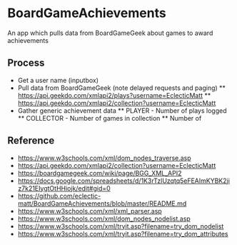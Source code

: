 # BoardGameAchievements
An app which pulls data from BoardGameGeek about games to award achievements


## Process

* Get a user name (inputbox)
* Pull data from BoardGameGeek (note delayed requests and paging)
** https://api.geekdo.com/xmlapi2/plays?username=EclecticMatt
** https://api.geekdo.com/xmlapi2/collection?username=EclecticMatt
* Gather generic achievement data
** PLAYER - Number of plays logged
** COLLECTOR - Number of games in collection
** Number of

## Reference

* https://www.w3schools.com/xml/dom_nodes_traverse.asp
* https://api.geekdo.com/xmlapi2/collection?username=EclecticMatt
* https://boardgamegeek.com/wiki/page/BGG_XML_API2
* https://docs.google.com/spreadsheets/d/1K3rTzlUzqtq5eFEAImKYBK2jiz7k21EIygtOtHHiojk/edit#gid=0
* https://github.com/eclectic-matt/BoardGameAchievements/blob/master/README.md
* https://www.w3schools.com/xml/xml_parser.asp
* https://www.w3schools.com/xml/dom_nodes_nodelist.asp
* https://www.w3schools.com/xml/tryit.asp?filename=try_dom_nodelist
* https://www.w3schools.com/xml/tryit.asp?filename=try_dom_attributes
